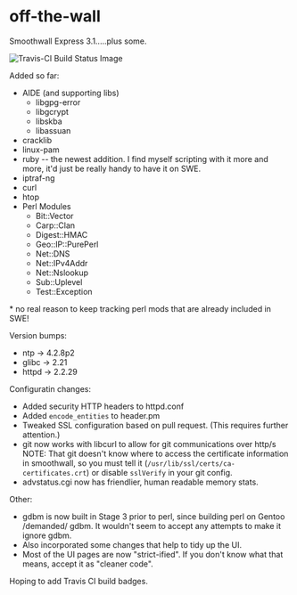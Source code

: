 off-the-wall
============
Smoothwall Express 3.1.....plus some.

![Travis-CI Build Status Image](https://travis-ci.org/d4t4king/off-the-wall.svg?branch=master)

Added so far:
* AIDE (and supporting libs)
	* libgpg-error
	* libgcrypt
	* libskba
	* libassuan
* cracklib
* linux-pam
* ruby -- the newest addition. I find myself scripting with it more and more, it'd just be really handy to have it on SWE.
* iptraf-ng
* curl
* htop
* Perl Modules
	* Bit::Vector
	* Carp::Clan
	* Digest::HMAC
	* Geo::IP::PurePerl
	* Net::DNS
	* Net::IPv4Addr
	* Net::Nslookup
	* Sub::Uplevel
	* Test::Exception

\* no real reason to keep tracking perl mods that are already included in SWE!

Version bumps:
* ntp -> 4.2.8p2
* glibc -> 2.21
* httpd -> 2.2.29

Configuratin changes:
* Added security HTTP headers to httpd.conf
* Added `encode_entities` to header.pm
* Tweaked SSL configuration based on pull request.  (This requires further attention.)
* git now works with libcurl to allow for git communications over http/s
NOTE: That git doesn't know where to access the certificate information in smoothwall, so you must tell it (`/usr/lib/ssl/certs/ca-certificates.crt`) or disable `sslVerify` in your git config.
* advstatus.cgi now has friendlier, human readable memory stats.

Other:
* gdbm is now built in Stage 3 prior to perl, since building perl on Gentoo /demanded/ gdbm.  It wouldn't seem to accept any attempts to make it ignore gdbm.
* Also incorporated some changes that help to tidy up the UI.
* Most of the UI pages are now "strict-ified".  If you don't know what that means, accept it as "cleaner code".

Hoping to add Travis CI build badges.
